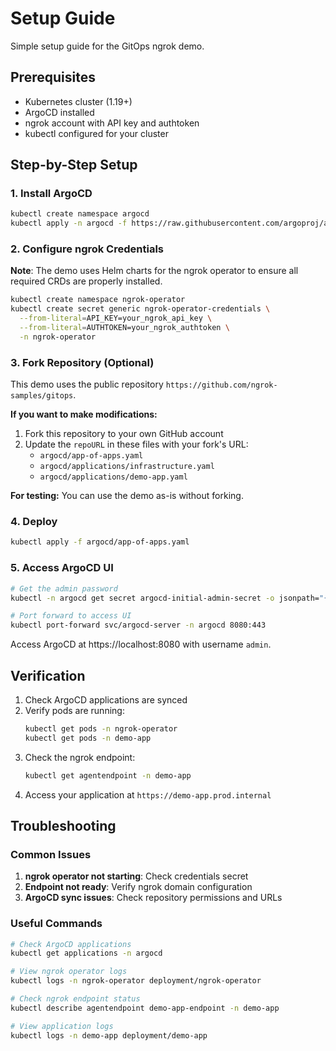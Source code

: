 # Setup Guide

Simple setup guide for the GitOps ngrok demo.

## Prerequisites

- Kubernetes cluster (1.19+)
- ArgoCD installed
- ngrok account with API key and authtoken
- kubectl configured for your cluster

## Step-by-Step Setup

### 1. Install ArgoCD

```bash
kubectl create namespace argocd
kubectl apply -n argocd -f https://raw.githubusercontent.com/argoproj/argo-cd/stable/manifests/install.yaml
```

### 2. Configure ngrok Credentials

**Note**: The demo uses Helm charts for the ngrok operator to ensure all required CRDs are properly installed.

```bash
kubectl create namespace ngrok-operator
kubectl create secret generic ngrok-operator-credentials \
  --from-literal=API_KEY=your_ngrok_api_key \
  --from-literal=AUTHTOKEN=your_ngrok_authtoken \
  -n ngrok-operator
```

### 3. Fork Repository (Optional)

This demo uses the public repository `https://github.com/ngrok-samples/gitops`. 

**If you want to make modifications:**
1. Fork this repository to your own GitHub account
2. Update the `repoURL` in these files with your fork's URL:
   - `argocd/app-of-apps.yaml`
   - `argocd/applications/infrastructure.yaml`
   - `argocd/applications/demo-app.yaml`

**For testing:** You can use the demo as-is without forking.

### 4. Deploy

```bash
kubectl apply -f argocd/app-of-apps.yaml
```

### 5. Access ArgoCD UI

```bash
# Get the admin password
kubectl -n argocd get secret argocd-initial-admin-secret -o jsonpath="{.data.password}" | base64 -d

# Port forward to access UI
kubectl port-forward svc/argocd-server -n argocd 8080:443
```

Access ArgoCD at https://localhost:8080 with username `admin`.

## Verification

1. Check ArgoCD applications are synced
2. Verify pods are running:
   ```bash
   kubectl get pods -n ngrok-operator
   kubectl get pods -n demo-app
   ```
3. Check the ngrok endpoint:
   ```bash
   kubectl get agentendpoint -n demo-app
   ```
4. Access your application at `https://demo-app.prod.internal`

## Troubleshooting

### Common Issues

1. **ngrok operator not starting**: Check credentials secret
2. **Endpoint not ready**: Verify ngrok domain configuration
3. **ArgoCD sync issues**: Check repository permissions and URLs

### Useful Commands

```bash
# Check ArgoCD applications
kubectl get applications -n argocd

# View ngrok operator logs
kubectl logs -n ngrok-operator deployment/ngrok-operator

# Check ngrok endpoint status
kubectl describe agentendpoint demo-app-endpoint -n demo-app

# View application logs
kubectl logs -n demo-app deployment/demo-app
```
